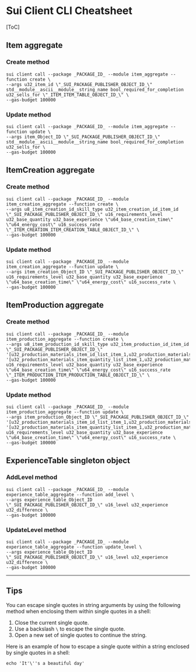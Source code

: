 # Sui Client CLI Cheatsheet

[ToC]

## Item aggregate

### Create method

```shell
sui client call --package _PACKAGE_ID_ --module item_aggregate --function create \
--args u32_item_id \"_SUI_PACKAGE_PUBLISHER_OBJECT_ID_\" std__module__ascii__module__string_name bool_required_for_completion u32_sells_for \"_ITEM_ITEM_TABLE_OBJECT_ID_\" \
--gas-budget 100000
```

### Update method

```shell
sui client call --package _PACKAGE_ID_ --module item_aggregate --function update \
--args item_Object_ID \"_SUI_PACKAGE_PUBLISHER_OBJECT_ID_\" std__module__ascii__module__string_name bool_required_for_completion u32_sells_for \
--gas-budget 100000
```

## ItemCreation aggregate

### Create method

```shell
sui client call --package _PACKAGE_ID_ --module item_creation_aggregate --function create \
--args u8_item_creation_id_skill_type u32_item_creation_id_item_id \"_SUI_PACKAGE_PUBLISHER_OBJECT_ID_\" u16_requirements_level u32_base_quantity u32_base_experience \"u64_base_creation_time\" \"u64_energy_cost\" u16_success_rate \"_ITEM_CREATION_ITEM_CREATION_TABLE_OBJECT_ID_\" \
--gas-budget 100000
```

### Update method

```shell
sui client call --package _PACKAGE_ID_ --module item_creation_aggregate --function update \
--args item_creation_Object_ID \"_SUI_PACKAGE_PUBLISHER_OBJECT_ID_\" u16_requirements_level u32_base_quantity u32_base_experience \"u64_base_creation_time\" \"u64_energy_cost\" u16_success_rate \
--gas-budget 100000
```

## ItemProduction aggregate

### Create method

```shell
sui client call --package _PACKAGE_ID_ --module item_production_aggregate --function create \
--args u8_item_production_id_skill_type u32_item_production_id_item_id \"_SUI_PACKAGE_PUBLISHER_OBJECT_ID_\" '[u32_production_materials_item_id_list_item_1,u32_production_materials_item_id_list_item_2]' '[u32_production_materials_item_quantity_list_item_1,u32_production_materials_item_quantity_list_item_2]' u16_requirements_level u32_base_quantity u32_base_experience \"u64_base_creation_time\" \"u64_energy_cost\" u16_success_rate \"_ITEM_PRODUCTION_ITEM_PRODUCTION_TABLE_OBJECT_ID_\" \
--gas-budget 100000
```

### Update method

```shell
sui client call --package _PACKAGE_ID_ --module item_production_aggregate --function update \
--args item_production_Object_ID \"_SUI_PACKAGE_PUBLISHER_OBJECT_ID_\" '[u32_production_materials_item_id_list_item_1,u32_production_materials_item_id_list_item_2]' '[u32_production_materials_item_quantity_list_item_1,u32_production_materials_item_quantity_list_item_2]' u16_requirements_level u32_base_quantity u32_base_experience \"u64_base_creation_time\" \"u64_energy_cost\" u16_success_rate \
--gas-budget 100000
```

## ExperienceTable singleton object

### AddLevel method

```shell
sui client call --package _PACKAGE_ID_ --module experience_table_aggregate --function add_level \
--args experience_table_Object_ID \"_SUI_PACKAGE_PUBLISHER_OBJECT_ID_\" u16_level u32_experience u32_difference \
--gas-budget 100000
```

### UpdateLevel method

```shell
sui client call --package _PACKAGE_ID_ --module experience_table_aggregate --function update_level \
--args experience_table_Object_ID \"_SUI_PACKAGE_PUBLISHER_OBJECT_ID_\" u16_level u32_experience u32_difference \
--gas-budget 100000
```


---

## Tips

You can escape single quotes in string arguments by using the following method when enclosing them within single quotes in a shell:

1. Close the current single quote.
2. Use a backslash `\` to escape the single quote.
3. Open a new set of single quotes to continue the string.

Here is an example of how to escape a single quote within a string enclosed by single quotes in a shell:

```shell
echo 'It'\''s a beautiful day'
```

